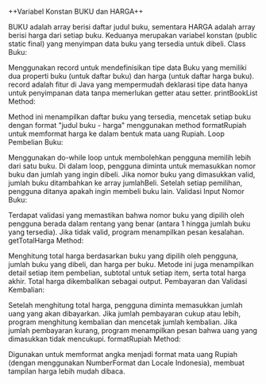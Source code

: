 ++Variabel Konstan BUKU dan HARGA++

BUKU adalah array berisi daftar judul buku, sementara HARGA adalah array berisi harga dari setiap buku. Keduanya merupakan variabel konstan (public static final) yang menyimpan data buku yang tersedia untuk dibeli.
Class Buku:

Menggunakan record untuk mendefinisikan tipe data Buku yang memiliki dua properti buku (untuk daftar buku) dan harga (untuk daftar harga buku). record adalah fitur di Java yang mempermudah deklarasi tipe data hanya untuk penyimpanan data tanpa memerlukan getter atau setter.
printBookList Method:

Method ini menampilkan daftar buku yang tersedia, mencetak setiap buku dengan format "judul buku - harga" menggunakan method formatRupiah untuk memformat harga ke dalam bentuk mata uang Rupiah.
Loop Pembelian Buku:

Menggunakan do-while loop untuk membolehkan pengguna memilih lebih dari satu buku. Di dalam loop, pengguna diminta untuk memasukkan nomor buku dan jumlah yang ingin dibeli. Jika nomor buku yang dimasukkan valid, jumlah buku ditambahkan ke array jumlahBeli. Setelah setiap pemilihan, pengguna ditanya apakah ingin membeli buku lain.
Validasi Input Nomor Buku:

Terdapat validasi yang memastikan bahwa nomor buku yang dipilih oleh pengguna berada dalam rentang yang benar (antara 1 hingga jumlah buku yang tersedia). Jika tidak valid, program menampilkan pesan kesalahan.
getTotalHarga Method:

Menghitung total harga berdasarkan buku yang dipilih oleh pengguna, jumlah buku yang dibeli, dan harga per buku. Metode ini juga menampilkan detail setiap item pembelian, subtotal untuk setiap item, serta total harga akhir. Total harga dikembalikan sebagai output.
Pembayaran dan Validasi Kembalian:

Setelah menghitung total harga, pengguna diminta memasukkan jumlah uang yang akan dibayarkan. Jika jumlah pembayaran cukup atau lebih, program menghitung kembalian dan mencetak jumlah kembalian. Jika jumlah pembayaran kurang, program menampilkan pesan bahwa uang yang dimasukkan tidak mencukupi.
formatRupiah Method:

Digunakan untuk memformat angka menjadi format mata uang Rupiah (dengan menggunakan NumberFormat dan Locale Indonesia), membuat tampilan harga lebih mudah dibaca.
